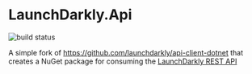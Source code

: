 # LaunchDarkly.Api

![build status](https://github.com/ryanjerskine/LaunchDarkly.Api/actions/workflows/nuget_publish.yml/badge.svg)

A simple fork of https://github.com/launchdarkly/api-client-dotnet that creates a NuGet package for consuming the [LaunchDarkly REST API](https://apidocs.launchdarkly.com/reference) 
